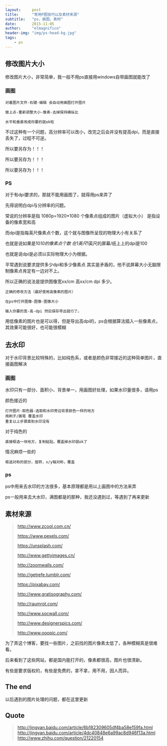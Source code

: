 ```yaml
---
layout:     post
title:      "常用P图技巧以及素材来源"
subtitle:   "ps，画图，素材"
date:       2015-11-05
author:     "elmagnifico"
header-img: "img/ps-head-bg.jpg"
tags:
    - ps
---
```



## 修改图片大小

修改图片大小，非常简单，我一般不用ps直接用windows自带画图就能改了

### 画图
    
    对着图片文件-右键-编辑 会自动用画图打开图片
    
    做上点-重新调整大小-像素-去掉保持横纵比
    
    水平和垂直改成你要的就ok啦

不过这种有一个问题，高分辨率可以改小，改完之后会并没有提高dpi，而是直接丢失了，过程不可逆。

所以要另存为！！！

所以要另存为！！！

所以要另存为！！！

### PS

对于有dpi要求的，那就不能用画图了，就得用ps来弄了

先得说明白dpi与分辨率的问题。

常说的分辨率是指 1080p=1920*1080 个像素点组成的图片（虚拟大小）
是指设备的像素宽和高

而dpi是指每英尺像素点个数，这个就与图像所呈现的物理大小有关系了

也就是说如果是10*10的像素点个数 在1英尺*1英尺的屏幕/纸上上的dpi是100

也就是说dpi是必须以实际物理大小为根据。

平常遇到说要求提供多少dpi和多少像素点 其实是矛盾的，他不说屏幕大小无脑限制像素点肯定有一边对不上。

所以正确的说法是提供图像宽xx/cm 高xx/cm dpi 多少。
    
    正确的修改方法（最好使用高像素的图片）
    
    在ps中打开图像-图像-图像大小
    
    输入你要的宽-高-dpi 然后保存导出就行了。

用低像素的图片也是可以得，但是导出高dpi的，ps会根据算法插入一些像素点，其效果可能很好，也可能很模糊
    

## 去水印

对于水印背景比较特殊的，比如纯色系，或者是颜色非常接近的这种简单图片，直接画图解决

### 画图

水印只有一部分、面积小、背景单一，用画图好处理，如果水印量很多，请用ps

颜色接近的

    打开图片-取色器-选取和水印旁边背景颜色一样的地方
	用刷子/画笔 覆盖水印
	重复以上步骤直到水印没有

对于纯色的
	
	直接框选一块地方，复制粘贴，覆盖掉水印就ok了

情况麻烦一些的

	框选对称的部分，旋转，x/y轴对称，覆盖

### ps

ps中用来去水印的方法很多，基本原理都是用以上画图中的方法来弄

ps一般用来去大水印，满图都是的那种，我还没遇到过，等遇到了再来更新

## 素材来源 

> http://www.zcool.com.cn/
> 
> https://www.pexels.com/
> 
> https://unsplash.com/
> 
> http://www.gettyimages.cn/
> 
> http://zoomwalls.com/
> 
> http://getrefe.tumblr.com/
> 
> https://pixabay.com/
> 
> http://www.gratisography.com/
> 
> http://raumrot.com/
> 
> http://www.socwall.com/
> 
> http://www.designerspics.com/
> 
> http://www.ooopic.com/

为了弄这个博客，要找一些图片，之前找的图片像素太低了，各种模糊真是很难看。

后来看到了这些网站，都是国内能打开的，像素都很高，图片也很清新。

有些是要求版权的，有些是免费的，拿不拿，用不用，因人而异。

## The end

以后遇到的图片处理的问题，都在这里更新

## Quote

> http://jingyan.baidu.com/article/6b182309605df4ba58e159fa.html
> http://jingyan.baidu.com/article/4dc40848e6a99ac8d946f13a.html
> http://www.zhihu.com/question/21220154




